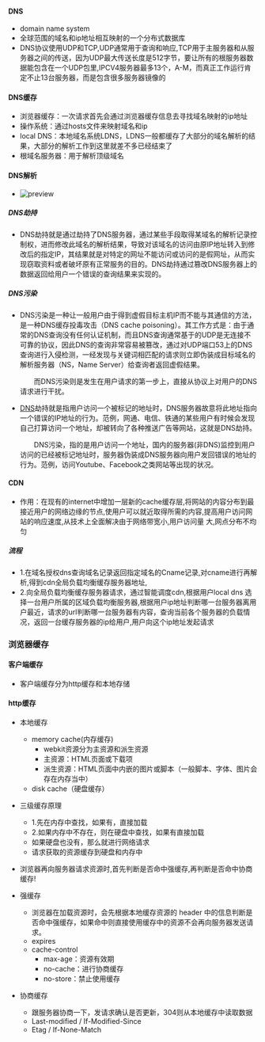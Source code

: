 #### DNS

- domain name system
- 全球范围的域名和ip地址相互映射的一个分布式数据库
- DNS协议使用UDP和TCP,UDP通常用于查询和响应,TCP用于主服务器和从服务器之间的传送，因为UDP最大传送长度是512字节，要让所有的根服务器数据能包含在一个UDP包里,IPCV4服务器最多13个，A-M，而真正工作运行肯定不止13台服务器，而是包含很多服务器镜像的

#### DNS缓存

- 浏览器缓存：一次请求首先会通过浏览器缓存信息去寻找域名映射的ip地址
- 操作系统：通过hosts文件来映射域名和ip
- local DNS：本地域名系统LDNS，LDNS一般都缓存了大部分的域名解析的结果，大部分的解析工作到这里就差不多已经结束了
- 根域名服务器：用于解析顶级域名

#### DNS解析

- ![preview](https://segmentfault.com/img/remote/1460000023342302/view)

##### DNS劫持

- DNS劫持就是通过劫持了DNS服务器，通过某些手段取得某域名的解析记录控制权，进而修改此域名的解析结果，导致对该域名的访问由原IP地址转入到修改后的指定IP，其结果就是对特定的网址不能访问或访问的是假网址，从而实现窃取资料或者破坏原有正常服务的目的。DNS劫持通过篡改DNS服务器上的数据返回给用户一个错误的查询结果来实现的。

##### DNS污染

- DNS污染是一种让一般用户由于得到虚假目标主机IP而不能与其通信的方法，是一种DNS缓存投毒攻击（DNS cache poisoning）。其工作方式是：由于通常的DNS查询没有任何认证机制，而且DNS查询通常基于的UDP是无连接不可靠的协议，因此DNS的查询非常容易被篡改，通过对UDP端口53上的DNS查询进行入侵检测，一经发现与关键词相匹配的请求则立即伪装成目标域名的解析服务器（NS，Name Server）给查询者返回虚假结果。

  　　而DNS污染则是发生在用户请求的第一步上，直接从协议上对用户的DNS请求进行干扰。

- [DNS](https://link.segmentfault.com/?url=http%3A%2F%2Fwww.cloudxns.net)劫持就是指用户访问一个被标记的地址时，DNS服务器故意将此地址指向一个错误的IP地址的行为。范例，网通、电信、铁通的某些用户有时候会发现自己打算访问一个地址，却被转向了各种推送广告等网站，这就是DNS劫持。

  　　DNS污染，指的是用户访问一个地址，国内的服务器(非DNS)监控到用户访问的已经被标记地址时，服务器伪装成DNS服务器向用户发回错误的地址的行为。范例，访问Youtube、Facebook之类网站等出现的状况。

#### CDN

- 作用：在现有的internet中增加一层新的cache缓存层,将网站的内容分布到最接近用户的网络边缘的节点,使用户可以就近取得所需的内容,提高用户访问网站的响应速度,从技术上全面解决由于网络带宽小,用户访问量 大,网点分布不均匀

##### 流程

- 1.在域名授权dns查询域名记录返回指定域名的Cname记录,对cname进行再解析,得到cdn全局负载均衡缓存服务器地址,
- 2.向全局负载均衡缓存服务器请求，通过智能调度cdn,根据用户local dns 选择一台用户所属的区域负载均衡服务器,根据用户ip地址判断哪一台服务器离用户最近，请求的url判断哪一台服务器有内容，查询当前各个服务器的负载情况，返回一台缓存服务器的ip给用户,用户向这个ip地址发起请求

### 浏览器缓存

#### 客户端缓存

- 客户端缓存分为http缓存和本地存储

#### http缓存

- 本地缓存
  - memory cache(内存缓存)
    - webkit资源分为主资源和派生资源
    - 主资源：HTML页面或下载项
    - 派生资源：HTML页面中内嵌的图片或脚本（一般脚本、字体、图片会存在内存当中）
  - disk cache（硬盘缓存）
- 三级缓存原理
  - 1.先在内存中查找，如果有，直接加载
  - 2.如果内存中不存在，则在硬盘中查找，如果有直接加载
  - 如果硬盘也没有，那么就进行网络请求
  - 请求获取的资源缓存到硬盘和内存中
- 浏览器再向服务器请求资源时,首先判断是否命中强缓存,再判断是否命中协商缓存!

- 强缓存
  - 浏览器在加载资源时，会先根据本地缓存资源的 header 中的信息判断是否命中强缓存，如果命中则直接使用缓存中的资源不会再向服务器发送请求。
  - expires
  - cache-control
    - max-age：资源有效期  
    - no-cache：进行协商缓存
    - no-store：禁止使用缓存
- 协商缓存
  - 跟服务器协商一下，发请求确认是否更新，304则从本地缓存中读取数据
  - Last-modified / If-Modified-Since
  - Etag / If-None-Match
